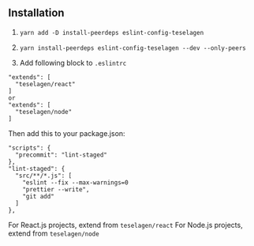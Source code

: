 
## Installation

1. `yarn add -D install-peerdeps eslint-config-teselagen`
2. `yarn install-peerdeps eslint-config-teselagen --dev --only-peers`


2. Add following block to `.eslintrc`
```
"extends": [
  "teselagen/react"
]
or 
"extends": [
  "teselagen/node" 
]
```


Then add this to your package.json:
```
"scripts": {
  "precommit": "lint-staged"
},
"lint-staged": {
  "src/**/*.js": [
    "eslint --fix --max-warnings=0
    "prettier --write",
    "git add"
  ]
},
```


For React.js projects, extend from `teselagen/react`
For Node.js projects, extend from `teselagen/node`